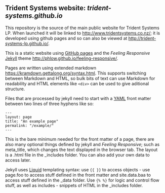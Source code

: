 ## Trident Systems website: *trident-systems.github.io*

This repository is the source of the main public website for Trident Systems LP.  When launched it will be linked to <http://www.tridentsystems.co.nz/>; it is developed using github pages and so can also be viewed at <http://trident-systems-lp.github.io/>.

This is a static website using [GitHub pages](https://pages.github.com/) and the *Feeling Responsive* [Jekyll](https://jekyllrb.com) theme <http://phlow.github.io/feeling-responsive/>.

Pages are written using extended markdown <https://kramdown.gettalong.org/syntax.html>.
This supports switching between Markdown and HTML, so bulk bits of text can use Markdown for readability and HTML elements like `<div>` can be used to give aditional structure.

Files that are processed by jekyll need to start with a [YAML](http://www.yaml.org) front matter between two lines of three hyphens like so:
~~~
---
layout: page
title: "An example page"
permalink: "/example/"
---
~~~
This is the bare minimum needed for the front matter of a page, there are also many optional things defined by jekyll and *Feeling Responsive*; such as meta_title, which changes the text displayed in the browser tab. The layout is a .html file in the _includes folder.
You can also add your own data to access later.

Jekyll uses [Liquid](http://shopify.github.io/liquid/) templating syntax: use `{{ }}` to access objects - use page.foo to access stuff defined in the front matter and site.data.baa to access stuff defined in the _data folder.
Use `{% %}` for logic and control flow stuff, as well as includes - snippets of HTML in the _includes folder.
